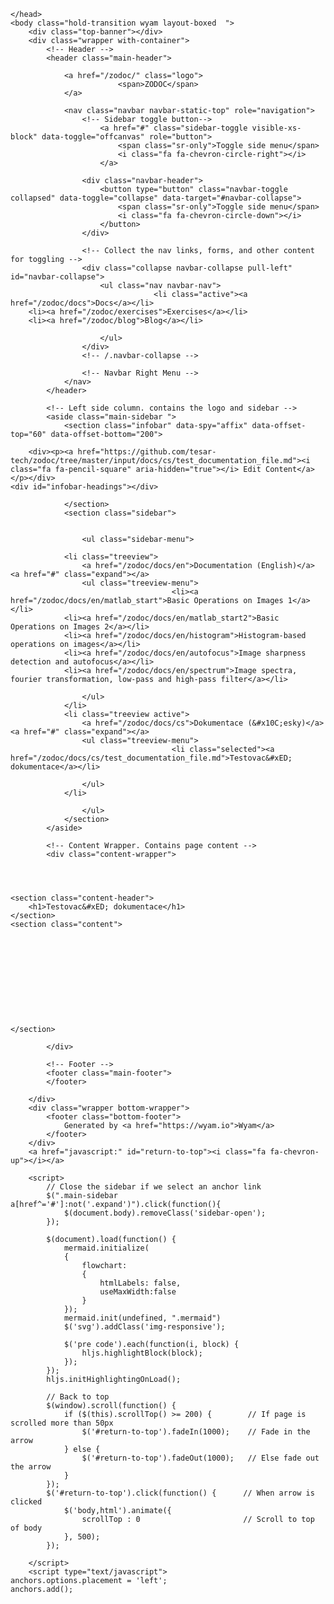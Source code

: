 ﻿<!DOCTYPE html>
<html>
    <head>
        <meta charset="utf-8">
        <meta http-equiv="X-UA-Compatible" content="IE=Edge" />
        <meta name="description" />
        <meta name="keywords" content="static content generator,static site generator,static site,HTML,web development,.NET,C#,Razor,Markdown,YAML" />
        <meta name="viewport" content="width=device-width, initial-scale=1.0">
        <link rel="shortcut icon" href="/zodoc/assets/img/favicon.ico" type="image/x-icon">
        <link rel="icon" href="/zodoc/assets/img/favicon.ico" type="image/x-icon">
        <title>ZODOC - Testovac&#xED; dokumentace</title>
        <link href="/zodoc/assets/css/mermaid.css" rel="stylesheet">
        <link href="/zodoc/assets/css/highlight.css" rel="stylesheet">
        <link href="/zodoc/assets/css/bootstrap/bootstrap.css" rel="stylesheet" />
        <link href="/zodoc/assets/css/adminlte/AdminLTE.css" rel="stylesheet" />
        <link href="/zodoc/assets/css/theme/theme.css" rel="stylesheet" />
        <link href="//fonts.googleapis.com/css?family=Roboto+Mono:400,700|Roboto:400,400i,700,700i" rel="stylesheet">
        <link href="/zodoc/assets/css/font-awesome.min.css" rel="stylesheet" type="text/css">
        <link href="/zodoc/assets/css/override.css" rel="stylesheet" />
        <script src="/zodoc/assets/js/jquery-2.2.3.min.js"></script>
        <script src="/zodoc/assets/js/bootstrap.min.js"></script>        
        <script src="/zodoc/assets/js/app.min.js"></script>         
        <script src="/zodoc/assets/js/highlight.pack.js"></script>   
        <script src="/zodoc/assets/js/jquery.slimscroll.min.js"></script>
        <script src="/zodoc/assets/js/jquery.sticky-kit.min.js"></script>
        <script src="/zodoc/assets/js/mermaid.min.js"></script>
        <script type="text/javascript" src="https://cdnjs.cloudflare.com/ajax/libs/anchor-js/3.2.2/anchor.min.js"></script>
        <!--[if lt IE 9]>
        <script src="/zodoc/assets/js/html5shiv.min.js"></script>
        <script src="/zodoc/assets/js/respond.min.js"></script>
        <![endif]-->  

        
    </head>
    <body class="hold-transition wyam layout-boxed  ">    
        <div class="top-banner"></div>
        <div class="wrapper with-container">
            <!-- Header -->
            <header class="main-header">   
                     
                <a href="/zodoc/" class="logo">
                            <span>ZODOC</span>
                </a>   
                         
                <nav class="navbar navbar-static-top" role="navigation">
                    <!-- Sidebar toggle button-->
                        <a href="#" class="sidebar-toggle visible-xs-block" data-toggle="offcanvas" role="button">
                            <span class="sr-only">Toggle side menu</span>
                            <i class="fa fa-chevron-circle-right"></i>
                        </a>
                                        
                    <div class="navbar-header">
                        <button type="button" class="navbar-toggle collapsed" data-toggle="collapse" data-target="#navbar-collapse">
                            <span class="sr-only">Toggle side menu</span>
                            <i class="fa fa-chevron-circle-down"></i>
                        </button>
                    </div>
            
                    <!-- Collect the nav links, forms, and other content for toggling -->
                    <div class="collapse navbar-collapse pull-left" id="navbar-collapse">
                        <ul class="nav navbar-nav">                            
                                    <li class="active"><a href="/zodoc/docs">Docs</a></li>
        <li><a href="/zodoc/exercises">Exercises</a></li>
        <li><a href="/zodoc/blog">Blog</a></li>
 
                        </ul>       
                    </div>
                    <!-- /.navbar-collapse -->
                
                    <!-- Navbar Right Menu -->
                </nav>
            </header>
            
            <!-- Left side column. contains the logo and sidebar -->
            <aside class="main-sidebar ">
                <section class="infobar" data-spy="affix" data-offset-top="60" data-offset-bottom="200"> 
                    	
        <div><p><a href="https://github.com/tesar-tech/zodoc/tree/master/input/docs/cs/test_documentation_file.md"><i class="fa fa-pencil-square" aria-hidden="true"></i> Edit Content</a></p></div>
    <div id="infobar-headings"></div>

                </section>
                <section class="sidebar">                    
                    

                    <ul class="sidebar-menu">
                        
                <li class="treeview">
                    <a href="/zodoc/docs/en">Documentation (English)</a> <a href="#" class="expand"></a>
                    <ul class="treeview-menu">
                                        <li><a href="/zodoc/docs/en/matlab_start">Basic Operations on Images 1</a></li>
                <li><a href="/zodoc/docs/en/matlab_start2">Basic Operations on Images 2</a></li>
                <li><a href="/zodoc/docs/en/histogram">Histogram-based operations on images</a></li>
                <li><a href="/zodoc/docs/en/autofocus">Image sharpness detection and autofocus</a></li>
                <li><a href="/zodoc/docs/en/spectrum">Image spectra, fourier transformation, low-pass and high-pass filter</a></li>

                    </ul>
                </li>
                <li class="treeview active">
                    <a href="/zodoc/docs/cs">Dokumentace (&#x10C;esky)</a> <a href="#" class="expand"></a>
                    <ul class="treeview-menu">
                                        <li class="selected"><a href="/zodoc/docs/cs/test_documentation_file.md">Testovac&#xED; dokumentace</a></li>

                    </ul>
                </li>

                    </ul>
                </section>                
            </aside>
            
            <!-- Content Wrapper. Contains page content -->
            <div class="content-wrapper">
                



	<section class="content-header">
		<h1>Testovac&#xED; dokumentace</h1>
	</section>
	<section class="content">



	



		



	</section>
                
            </div>           
            
            <!-- Footer -->
            <footer class="main-footer">
            </footer>
            
        </div>
        <div class="wrapper bottom-wrapper">
            <footer class="bottom-footer">
                Generated by <a href="https://wyam.io">Wyam</a>
            </footer>
        </div>
        <a href="javascript:" id="return-to-top"><i class="fa fa-chevron-up"></i></a>
        
        <script>           
            // Close the sidebar if we select an anchor link
            $(".main-sidebar a[href^='#']:not('.expand')").click(function(){
                $(document.body).removeClass('sidebar-open');
            });
            
            $(document).load(function() {
                mermaid.initialize(
                {
                    flowchart:
                    {
                        htmlLabels: false,
                        useMaxWidth:false
                    }
                });  
                mermaid.init(undefined, ".mermaid")
                $('svg').addClass('img-responsive');
                
                $('pre code').each(function(i, block) {
                    hljs.highlightBlock(block);
                });  
            });
            hljs.initHighlightingOnLoad();

            // Back to top
            $(window).scroll(function() {
                if ($(this).scrollTop() >= 200) {        // If page is scrolled more than 50px
                    $('#return-to-top').fadeIn(1000);    // Fade in the arrow
                } else {
                    $('#return-to-top').fadeOut(1000);   // Else fade out the arrow
                }
            });
            $('#return-to-top').click(function() {      // When arrow is clicked
                $('body,html').animate({
                    scrollTop : 0                       // Scroll to top of body
                }, 500);
            });

        </script>
        <script type="text/javascript">
    anchors.options.placement = 'left';
    anchors.add();
</script>
    </body>
</html>